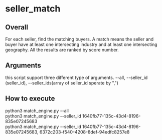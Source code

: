 # seller_match

## Overall

For each seller, find the matching buyers.  A match means the seller and buyer have at least one intersecting industry and at least one intersecting geography. All the results are ranked by score number.

## Arguments
this script support three different type of arguments. --all, --seller_id (seller_id), --seller_ids(array of seller_id sperate by ",")

## How to execute
python3 match_engine.py --all<br />
python3 match_engine.py --seller_id 1640fb77-135c-43d4-8196-835e07245683<br />
python3 match_engine.py --seller_id 1640fb77-135c-43d4-8196-835e07245683, 6372c203-f540-4208-8def-94edfc8257e8<br />

